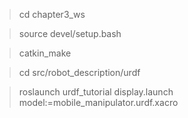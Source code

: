 
>cd chapter3_ws

>source devel/setup.bash

>catkin_make

>cd src/robot_description/urdf

>roslaunch urdf_tutorial display.launch model:=mobile_manipulator.urdf.xacro

